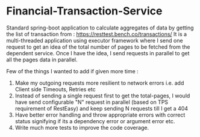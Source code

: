 # Financial-Transaction-Service

Standard spring-boot application to calculate aggregates of data by getting the list of transaction from : https://resttest.bench.co/transactions/
It is a multi-threaded application using executor framework where I send one request to get an idea of the total number of pages to be fetched from the dependent service. Once I have the idea, I send requests in parallel to get all the pages data in parallel.



Few of the things I wanted to add if given more time : 
1. Make my outgoing requests more resilient to network errors i.e. add Client side Timeouts, Retries etc
2. Instead of sending a single request first to get the total-pages, I would have send configurable "N" request in parallel (based on TPS requirement of RestEasy) and keep sending N requests till I get a 404
3. Have better error handling and throw appropriate errors with correct status signifying if its a dependency error or argument error etc.
4. Write much more tests to improve the code coverage.
